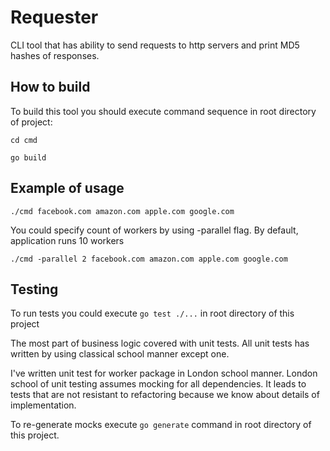 # Requester

CLI tool that has ability to send requests to http servers and print MD5 hashes of responses.

## How to build

To build this tool you should execute command sequence in root directory of project:

````
cd cmd

go build
````
## Example of usage

```
./cmd facebook.com amazon.com apple.com google.com
```

You could specify count of workers by using -parallel flag. By default, application runs 10 workers

```
./cmd -parallel 2 facebook.com amazon.com apple.com google.com
```
## Testing

To run tests you could execute ``go test ./...`` in root directory of this project

The most part of business logic covered with unit tests. 
All unit tests has written by using classical school manner except one.

I've written unit test for worker package in London school manner. 
London school of unit testing assumes mocking for all dependencies. 
It leads to tests that are not resistant to refactoring because we know about details of implementation.

To re-generate mocks execute ``go generate`` command in root directory of this project. 
